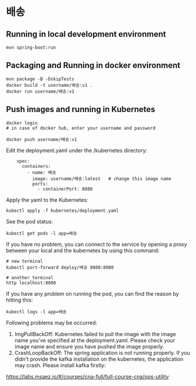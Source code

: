 # 배송

## Running in local development environment

```
mvn spring-boot:run
```

## Packaging and Running in docker environment

```
mvn package -B -DskipTests
docker build -t username/배송:v1 .
docker run username/배송:v1
```

## Push images and running in Kubernetes

```
docker login 
# in case of docker hub, enter your username and password

docker push username/배송:v1
```

Edit the deployment.yaml under the /kubernetes directory:
```
    spec:
      containers:
        - name: 배송
          image: username/배송:latest   # change this image name
          ports:
            - containerPort: 8080

```

Apply the yaml to the Kubernetes:
```
kubectl apply -f kubernetes/deployment.yaml
```

See the pod status:
```
kubectl get pods -l app=배송
```

If you have no problem, you can connect to the service by opening a proxy between your local and the kubernetes by using this command:
```
# new terminal
kubectl port-forward deploy/배송 8080:8080

# another terminal
http localhost:8080
```

If you have any problem on running the pod, you can find the reason by hitting this:
```
kubectl logs -l app=배송
```

Following problems may be occurred:

1. ImgPullBackOff:  Kubernetes failed to pull the image with the image name you've specified at the deployment.yaml. Please check your image name and ensure you have pushed the image properly.
1. CrashLoopBackOff: The spring application is not running properly. If you didn't provide the kafka installation on the kubernetes, the application may crash. Please install kafka firstly:

https://labs.msaez.io/#/courses/cna-full/full-course-cna/ops-utility

